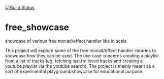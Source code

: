 [![Build Status](https://travis-ci.org/rubenpieters/free_showcase.svg?branch=master)](https://travis-ci.org/rubenpieters/free_showcase)

# free_showcase
showcase of various free monad/effect handler libs in scala

This project will explore some of the free monad/effect handler libraries to showcase how they can be used.
The use case concerns creating a playlist from a list of tracks
(eg. fetching last.fm loved tracks and creating a youtube playlist via the youtube search).
The project is mainly meant as a sort of experimental playground/showcase for educational purpose.